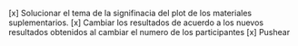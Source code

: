 [x] Solucionar el tema de la signifinacia del plot de los materiales suplementarios.
[x] Cambiar los resultados de acuerdo a los nuevos resultados obtenidos al cambiar el numero de los participantes
[x] Pushear
